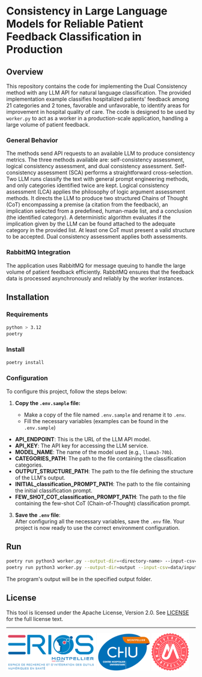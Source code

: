 
# Consistency in Large Language Models for Reliable Patient Feedback Classification in Production

## Overview
This repository contains the code for implementing the Dual Consistency method with any LLM API for natural language classification. The provided implementation example classifies hospitalized patients' feedback among 21 categories and 2 tones, favorable and unfavorable, to identify areas for improvement in hospital quality of care. The code is designed to be used by `worker.py` to act as a worker in a production-scale application, handling a large volume of patient feedback.

### General Behavior

The methods send API requests to an available LLM to produce consistency metrics. The three methods available are: self-consistency assessment, logical consistency assessment, and dual consistency assessment. Self-consistency assessment (SCA) performs a straightforward cross-selection. Two LLM runs classify the text with general prompt engineering methods, and only categories identified twice are kept. Logical consistency assessment (LCA) applies the philosophy of logic argument assessment methods. It directs the LLM to produce two structured Chains of Thought (CoT) encompassing a premise (a citation from the feedback), an implication selected from a predefined, human-made list, and a conclusion (the identified category). A deterministic algorithm evaluates if the implication given by the LLM can be found attached to the adequate category in the provided list. At least one CoT must present a valid structure to be accepted. Dual consistency assessment applies both assessments.

### RabbitMQ Integration

The application uses RabbitMQ for message queuing to handle the large volume of patient feedback efficiently. RabbitMQ ensures that the feedback data is processed asynchronously and reliably by the worker instances.

## Installation

### Requirements

```bash
python > 3.12
poetry
```

### Install

```bash
poetry install
```

### Configuration

To configure this project, follow the steps below:

1. **Copy the `.env.sample` file:**

   - Make a copy of the file named `.env.sample` and rename it to `.env`.
   - Fill the necessary variables (examples can be found in the `.env.sample`)

- **API_ENDPOINT**: This is the URL of the LLM API model.
- **API_KEY**: The API key for accessing the LLM service.
- **MODEL_NAME**: The name of the model used (e.g., `llama3-70b`).
- **CATEGORIES_PATH**: The path to the file containing the classification categories.
- **OUTPUT_STRUCTURE_PATH**: The path to the file defining the structure of the LLM's output.
- **INITIAL_classification_PROMPT_PATH**: The path to the file containing the initial classification prompt.
- **FEW_SHOT_COT_classification_PROMPT_PATH**: The path to the file containing the few-shot CoT (Chain-of-Thought) classification prompt.

3. **Save the `.env` file**:  
After configuring all the necessary variables, save the `.env` file. Your project is now ready to use the correct environment configuration.

## Run

```bash
poetry run python3 worker.py --output-dir=<directory-name> --input-csv=<input-csv-path>
poetry run python3 worker.py --output-dir=output --input-csv=data/inputs.csv
```
The program's output will be in the specified output folder.

## License

This tool is licensed under the Apache License, Version 2.0. See [LICENSE](LICENSE) for the full license text.

<hr>
<p align="left">
  <img src="img/logo-ERIOS.png" alt="ERIOS" style="height:100px;"/>
    <img src="img/CHU-montpellier.png" alt="CHU Montpellier" style="height:100px;"/>
    <img src="img/um-2.png" alt="Université Montpellier" style="height:100px;"/>
</p>

